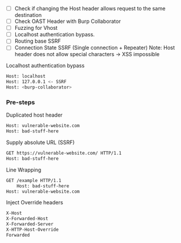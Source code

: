 - [ ] Check if changing the Host header allows request to the same destination
- [ ] Check OAST Header with Burp Collaborator
- [ ] Fuzzing for Vhost
- [ ] Localhost authentication bypass.
- [ ] Routing base SSRF
- [ ] Connection State SSRF (Single connection + Repeater)
Note: Host header does not allow special characters -> XSS impossible

Localhost authentication bypass
```bash
Host: localhost
Host: 127.0.0.1 <- SSRF
Host: <burp-collaborator>
```
### Pre-steps
Duplicated host header
```bash
Host: vulnerable-website.com 
Host: bad-stuff-here
```
Supply absolute URL (SSRF)
```bash
GET https://vulnerable-website.com/ HTTP/1.1
Host: bad-stuff-here 
```
Line Wrapping
```bash
GET /example HTTP/1.1 
	Host: bad-stuff-here 
Host: vulnerable-website.com
```
Inject Override headers
```bash
X-Host
X-Forwarded-Host
X-Forwarded-Server
X-HTTP-Host-Override
Forwarded
```